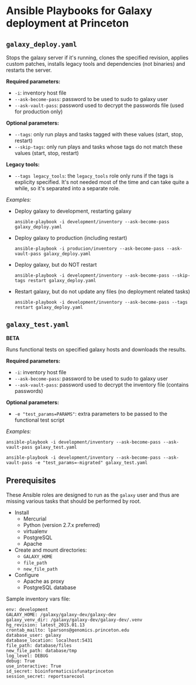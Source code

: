 Ansible Playbooks for Galaxy deployment at Princeton
====================================================

`galaxy_deploy.yaml`
--------------------

Stops the galaxy server if it's running, clones the specified revision, applies custom patches, installs legacy tools and dependencies (not binaries) and restarts the server.

**Required parameters:**

*   `-i`: inventory host file
*   `--ask-become-pass`: password to be used to sudo to galaxy user
*   `--ask-vault-pass`: password used to decrypt the passwords file (used for production only)

**Optional parameters:**

*   `--tags`: only run plays and tasks tagged with these values (start, stop, restart)
*   `--skip-tags`: only run plays and tasks whose tags do not match these values (start, stop, restart)

**Legacy tools:**

*   `--tags legacy_tools`: the `legacy_tools` role only runs if the tags is explicity specified. It's
    not needed most of the time and can take quite a while, so it's separated into a separate role.


*Examples:*

*   Deploy galaxy to development, restarting galaxy

    `ansible-playbook -i development/inventory --ask-become-pass galaxy_deploy.yaml`

*   Deploy galaxy to production (including restart)

    `ansible-playbook -i producion/inventory --ask-become-pass --ask-vault-pass galaxy_deploy.yaml`

*   Deploy galaxy, but do NOT restart

    `ansible-playbook -i development/inventory --ask-become-pass --skip-tags restart galaxy_deploy.yaml`

*   Restart galaxy, but do not update any files (no deployment related tasks)

    `ansible-playbook -i development/inventory --ask-become-pass --tags restart galaxy_deploy.yaml`



`galaxy_test.yaml`
------------------

**BETA**

Runs functional tests on specified galaxy hosts and downloads the results.

**Required parameters:**

*   `-i`: inventory host file
*   `--ask-become-pass`: password to be used to sudo to galaxy user
*   `--ask-vault-pass`: password used to decrypt the inventory file (contains passwords)

**Optional parameters:**

*   `-e "test_params=PARAMS"`: extra parameters to be passed to the functional test script

*Examples:*

`ansible-playbook -i development/inventory --ask-become-pass --ask-vault-pass galaxy_test.yaml`

`ansible-playbook -i development/inventory --ask-become-pass --ask-vault-pass -e "test_params=-migrated" galaxy_test.yaml`

Prerequisites
-------------

These Ansible roles are designed to run as the `galaxy` user and thus are
missing various tasks that should be performed by root.

*   Install
    *   Mercurial
    *   Python (version 2.7.x preferred)
    *   virtualenv
    *   PostgreSQL
    *   Apache
*   Create and mount directories:
    *   `GALAXY_HOME`
    *   `file_path`
    *   `new_file_path`
*   Configure
    *   Apache as proxy
    *   PostgreSQL database


Sample inventory vars file:

    env: development
    GALAXY_HOME: /galaxy/galaxy-dev/galaxy-dev
    galaxy_venv_dir: /galaxy/galaxy-dev/galaxy-dev/.venv
    hg_revision: latest_2015.01.13
    crontab_mailto: lparsons@genomics.princeton.edu
    database_user: galaxy
    database_location: localhost:5431
    file_path: database/files
    new_file_path: database/tmp
    log_level: DEBUG
    debug: True
    use_interactive: True
    id_secret: bioinformaticsisfunatprinceton
    session_secret: reportsarecool

